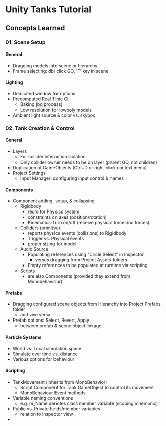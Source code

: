 # Unity Tanks Tutorial
## Concepts Learned

### 01. Scene Setup
#### General
* Dragging models into scene or hierarchy
* Frame selecting: dbl click GO, 'F' key in scene

#### Lighting
* Dedicated window for options
* Precomputed Real Time GI
    * Baking (bg process)
    * Low resolution for lowpoly models
* Ambient light source & color vs. skybox

### 02. Tank Creation & Control
#### General
* Layers
   * For collider interaction isolation
   * Only collider owner needs to be on layer (parent GO, not children)
* Duplication of GameObjects (Ctrl+D or right-click context menu)
* Project Settings
   * Input Manager: configuring input control & names

#### Components
* Component adding, setup, & collapsing
   *  Rigidbody
      * req'd for Physics system
      * constraints on axes (position/rotation)
      * Kinematics: turn on/off (receive physical forces/no forces)
   *  Colliders (primitve)
      * reports physics events (collisions) to Rigidbody
      * Trigger vs. Physical events
      * proper sizing for model
   * Audio Source
      * Populating references using "Circle Select" in Inspector
         * versus dragging from Project Assets folders
      * Empty references to be populated at runtime via scripting
   * Scripts
      * are also Components (provided they extend from Monobehaviour)

#### Prefabs      
* Dragging configured scene objects from Hierarchy into Project Prefabs folder
   * and vive versa
* Prefab options: Select, Revert, Apply 
   * between prefab & scene object linkage

#### Particle Systems
* World vs. Local simulation space
* Simulate over time vs. distance
* Various options for behaviour

#### Scripting
* TankMovement (inherits from MonoBehavior)
   * Script Component for Tank GameObject to control its movement
   * MonoBehaviour Event methods
* Variable naming conventions
   * e.g. m_Name denotes class member variable (scoping mnemonic)
* Public vs. Private fields/member variables
   * relation to Inspector view
*

